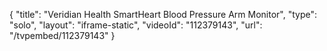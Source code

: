 {
    "title": "Veridian Health SmartHeart Blood Pressure Arm Monitor",
    "type": "solo",
    "layout": "iframe-static",
    "videoId": "112379143",
    "url": "\/tvpembed\/112379143"
}